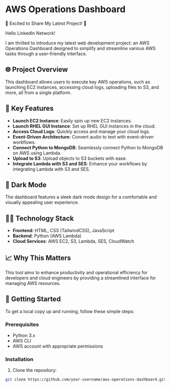 # AWS Operations Dashboard

🚀 Excited to Share My Latest Project! 🚀

Hello LinkedIn Network!

I am thrilled to introduce my latest web development project: an AWS Operations Dashboard designed to simplify and streamline various AWS tasks through a user-friendly interface.

## 🌐 Project Overview

This dashboard allows users to execute key AWS operations, such as launching EC2 instances, accessing cloud logs, uploading files to S3, and more, all from a single platform.

## 🔧 Key Features

- **Launch EC2 Instance**: Easily spin up new EC2 instances.
- **Launch RHEL GUI Instance**: Set up RHEL GUI instances in the cloud.
- **Access Cloud Logs**: Quickly access and manage your cloud logs.
- **Event-Driven Architecture**: Convert audio to text with event-driven workflows.
- **Connect Python to MongoDB**: Seamlessly connect Python to MongoDB on AWS using Lambda.
- **Upload to S3**: Upload objects to S3 buckets with ease.
- **Integrate Lambda with S3 and SES**: Enhance your workflows by integrating Lambda with S3 and SES.

## 🎨 Dark Mode

The dashboard features a sleek dark mode design for a comfortable and visually appealing user experience.

## 👨‍💻 Technology Stack

- **Frontend**: HTML, CSS (TailwindCSS), JavaScript
- **Backend**: Python (AWS Lambda)
- **Cloud Services**: AWS EC2, S3, Lambda, SES, CloudWatch

## 📈 Why This Matters

This tool aims to enhance productivity and operational efficiency for developers and cloud engineers by providing a streamlined interface for managing AWS resources.

## 🚀 Getting Started

To get a local copy up and running, follow these simple steps:

### Prerequisites

- Python 3.x
- AWS CLI
- AWS account with appropriate permissions

### Installation

1. Clone the repository:

```bash
git clone https://github.com/your-username/aws-operations-dashboard.git
